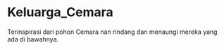 # Keluarga_Cemara
Terinspirasi dari pohon Cemara nan rindang dan menaungi mereka yang ada di bawahnya.
